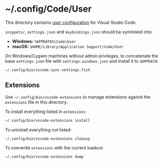 # ~/.config/Code/User

This directory contains [user configuration][vs] for Visual Studio Code.

[vs]: https://code.visualstudio.com/docs/getstarted/settings

`snippets/`, `settings.json` and `keybindings.json` should be symlinked into:

- **Windows:** `%APPDATA%\Code\User`
- **macOS:** `$HOME/Library/Application Support/Code/User`

On Windows/Cygwin machines without admin privileges, to concatenate the base
`settings.json` file with `settings.windows.json` and install it to `$APPDATA`:

```sh
~/.config/bin/vscode-sync-settings.fish
```

## Extensions

Use `~/.config/bin/vscode-extensions` to manage extensions against the
`extensions` file in this directory.

To install everything listed in `extensions`:

```sh
~/.config/bin/vscode-extensions install
```

To uninstall everything _not_ listed:

```sh
~/.config/bin/vscode-extensions cleanup
```

To overwrite `extensions` with the current loadout:

```sh
~/.config/bin/vscode-extensions dump
```
